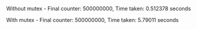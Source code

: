 Without mutex - Final counter: 500000000, Time taken: 0.512378 seconds

With mutex    - Final counter: 500000000, Time taken: 5.79011 seconds
